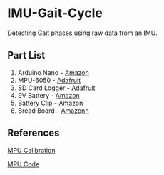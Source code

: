 # IMU-Gait-Cycle
Detecting Gait phases using raw data from an IMU.

## Part List
1. Arduino Nano - [Amazon](https://www.amazon.com/ELEGOO-Arduino-ATmega328P-Without-Compatible/dp/B0713XK923)
2. MPU-6050 - [Adafruit](https://www.adafruit.com/product/3886)
3. SD Card Logger - [Adafruit](https://www.adafruit.com/product/254)
4. 9V Battery - [Amazon](https://www.amazon.com/Energizer-E522-Alkaline-battery-later/dp/B00MNRYY0A/ref=sr_1_7crid=VVUIZ2E1DTJA&dchild=1&keywords=9+volt+battery&qid=1584131898&s=hpc&sprefix=9+v%2Caps%2C210&sr=1-7)
5. Battery Clip - [Amazon](https://www.amazon.com/Breadboards-Solderless-Breadboard-Distribution-Connecting/dp/B07DL13RZH/ref=sr_1_3?dchild=1&keywords=breadboard&qid=1609301104&sr=8-3)
6. Bread Board - [Amazonn](https://www.amazon.com/Breadboards-Solderless-Breadboard-Distribution-Connecting/dp/B07DL13RZH/ref=sr_1_3?dchild=1&keywords=breadboard&qid=1609301104&sr=8-3)

## References
[MPU Calibration](https://wired.chillibasket.com/2015/01/calibrating-mpu6050/)

[MPU Code](https://maker.pro/arduino/tutorial/how-to-interface-arduino-and-the-mpu-6050-sensor)

